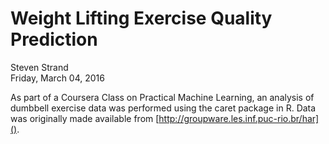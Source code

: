 # Weight Lifting Exercise Quality Prediction
Steven Strand  
Friday, March 04, 2016  

As part of a Coursera Class on Practical Machine Learning,
an analysis of dumbbell exercise data was performed using the caret package in R.
Data was originally made available from [http://groupware.les.inf.puc-rio.br/har]().

